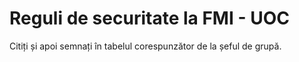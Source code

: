 # Reguli de securitate la FMI - UOC

Citiți și apoi semnați în tabelul corespunzător de la șeful de grupă.

